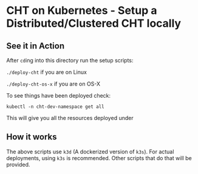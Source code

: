 # CHT on Kubernetes - Setup a Distributed/Clustered CHT locally

## See it in Action

After `cd`ing into this directory run the setup scripts:

`./deploy-cht` if you are on Linux

`./deploy-cht-os-x` if you are on OS-X

To see things have been deployed check:

`kubectl -n cht-dev-namespace get all`

This will give you all the resources deployed under 

## How it works

The above scripts use `k3d` (A dockerized version of `k3s`). For actual deployments, using `k3s` is recommended. Other scripts that do that will be provided.

